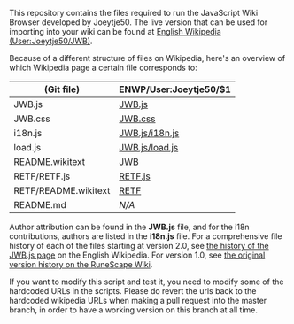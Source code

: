 This repository contains the files required to run the JavaScript Wiki Browser developed by Joeytje50. The live version that can be used for importing into your wiki can be found at [English Wikipedia (User:Joeytje50/JWB)](http://en.wikipedia.org/wiki/User:Joeytje50/JWB).

Because of a different structure of files on Wikipedia, here's an overview of which Wikipedia page a certain file corresponds to:

| (Git file)           | ENWP/User:Joeytje50/$1                                                                      |
|----------------------|------------------------------------------------------------------------------|
| JWB.js               | [JWB.js](http://en.wikipedia.org/wiki/User:Joeytje50/JWB.js)                 |
| JWB.css              | [JWB.css](http://en.wikipedia.org/wiki/User:Joeytje50/JWB.css)               |
| i18n.js              | [JWB.js/i18n.js](http://en.wikipedia.org/wiki/User:Joeytje50/JWB.js/i18n.js) |
| load.js              | [JWB.js/load.js](http://en.wikipedia.org/wiki/User:Joeytje50/JWB.js/load.js) |
| README.wikitext      | [JWB](http://en.wikipedia.org/wiki/User:Joeytje50/JWB)                       |
| RETF/RETF.js         | [RETF.js](http://en.wikipedia.org/wiki/User:Joeytje50/RETF.js)               |
| RETF/README.wikitext | [RETF](http://en.wikipedia.org/wiki/User:Joeytje50/RETF)                     |
| README.md            | *N/A*                                                                        |

Author attribution can be found in the **JWB.js** file, and for the i18n contributions, authors are listed in the **i18n.js** file. For a comprehensive file history of each of the files starting at version 2.0, see [the history of the JWB.js page](https://en.wikipedia.org/w/index.php?title=User:Joeytje50/JWB.js&action=history) on the English Wikipedia. For version 1.0, see [the original version history on the RuneScape Wiki](https://runescape.wiki/w/User:Joeytje50/AWB.js?action=history).

If you want to modify this script and test it, you need to modify some of the hardcoded URLs in the scripts. Please do revert the urls back to the hardcoded wikipedia URLs when making a pull request into the master branch, in order to have a working version on this branch at all time.

